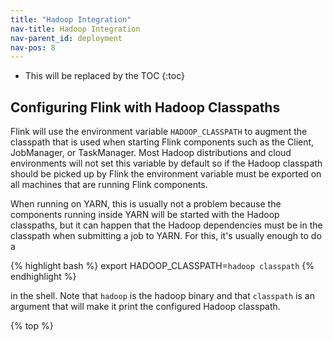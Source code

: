```yaml
---
title: "Hadoop Integration"
nav-title: Hadoop Integration
nav-parent_id: deployment
nav-pos: 8
---
```

<!--
Licensed to the Apache Software Foundation (ASF) under one
or more contributor license agreements.  See the NOTICE file
distributed with this work for additional information
regarding copyright ownership.  The ASF licenses this file
to you under the Apache License, Version 2.0 (the
"License"); you may not use this file except in compliance
with the License.  You may obtain a copy of the License at

  http://www.apache.org/licenses/LICENSE-2.0

Unless required by applicable law or agreed to in writing,
software distributed under the License is distributed on an
"AS IS" BASIS, WITHOUT WARRANTIES OR CONDITIONS OF ANY
KIND, either express or implied.  See the License for the
specific language governing permissions and limitations
under the License.
-->

* This will be replaced by the TOC {:toc}

## Configuring Flink with Hadoop Classpaths

Flink will use the environment variable `HADOOP_CLASSPATH` to augment the classpath that is used when starting Flink components such as the Client, JobManager, or TaskManager. Most Hadoop distributions and cloud environments will not set this variable by default so if the Hadoop classpath should be picked up by Flink the environment variable must be exported on all machines that are running Flink components.

When running on YARN, this is usually not a problem because the components running inside YARN will be started with the Hadoop classpaths, but it can happen that the Hadoop dependencies must be in the classpath when submitting a job to YARN. For this, it's usually enough to do a

{% highlight bash %} export HADOOP_CLASSPATH=`hadoop classpath` {% endhighlight %}

in the shell. Note that `hadoop` is the hadoop binary and that `classpath` is an argument that will make it print the configured Hadoop classpath.

{% top %}